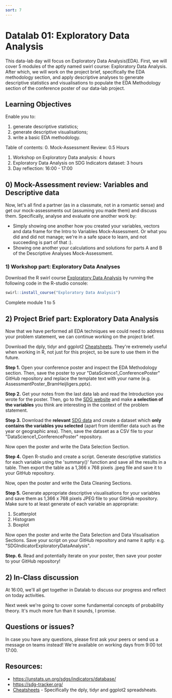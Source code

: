 ```yaml
---
sort: 7
---
```


# Datalab 01: Exploratory Data Analysis

This data-lab day will focus on Exploratory Data Analysis(EDA). First, we will cover 5 modules of the aptly named swirl course: Exploratory Data Analysis. After which, we will work on the project brief, specifically the EDA methodology section, and apply descriptive analyses to generate descriptive statistics and visualisations to populate the EDA Methodology section of the conference poster of our data-lab project.

## Learning Objectives
Enable you to:
1. generate descriptive statistics;
2. generate descriptive visualisations;
3. write a basic EDA methodology.

Table of contents:
0. Mock-Assessment Review: 0.5 Hours
1. Workshop on Exploratory Data analysis: 4 hours
2. Exploratory Data Analysis on SDG Indicators dataset: 3 hours
3. Day reflection: 16:00 - 17:00

## 0) Mock-Assessment review: Variables and Descriptive data
Now, let's all find a partner (as in a classmate, not in a romantic sense) and get our mock-assessments out (assuming you made them) and discuss them. Specifically, analyse and evaluate one another work by:
- Simply showing one another how you created your variables, vectors and data frame for the Intro to Variables Mock-Assessment. Or what you did and did not manage; we're in a safe space to learn, and not succeeding is part of that :).
- Showing one another your calculations and solutions for parts A and B of the Descriptive Analyses Mock-Assessment.

### 1) Workshop part: Exploratory Data Analyses
Download the R swirl course [Exploratory Data Analysis](https://swirlstats.com/scn/eda.html) by running the following code in the R-studio console:
```R
swirl::install_course("Exploratory Data Analysis")
```
Complete module 1 to 5


## 2) Project Brief part: Exploratory Data Analysis
Now that we have performed all EDA techniques we could need to address your problem statement, we can continue working on the project brief.

Download the dply, tidyr and ggplot2 [Cheatsheets](https://www.rstudio.com/resources/cheatsheets/). They're extremely useful when working in R, not just for this project, so be sure to use them in the future.

**Step 1.** Open your conference poster and inspect the EDA Methodology section. Then, save the poster to your "DataScience1_ConferencePoster" GitHub repository and replace the template text with your name (e.g. AssessmentPoster_BramHeijligers.pptx).

**Step 2.** Get your notes from the last data lab and read the Introduction you wrote for the poster. Then, go to the [SDG website](https://sdg-tracker.org/) and make **a selection of the variables** you think are interesting in the context of the problem statement.



**Step 3.** Download the **relevant** [SDG data](https://unstats.un.org/sdgs/indicators/database/) and create a dataset which **only contains the variables you selected** (apart from identifier data such as the year or geographic area). Then, save the dataset as a CSV file to your "DataScience1_ConferencePoster" repository.

Now open the poster and write the Data Selection Section.


**Step 4.** Open R-studio and create a script. Generate descriptive statistics for each variable using the 'summary()' function and save all the results in a table. Then export the table as a 1,366 x 768 pixels .jpeg file and save it to your GitHub repository.

Now, open the poster and write the Data Cleaning Sections.


**Step 5.** Generate appropriate descriptive visualisations for your variables and save them as 1,366 x 768 pixels JPEG file to your GitHub repository. Make sure to at least generate of each variable an appropriate:
1. Scatterplot
2. Histogram
3. Boxplot

Now open the poster and write the Data Selection and Data Visualisation Sections. Save your script on your GitHub repository and name it aptly: e.g. "SDGIndicatorExploratoryDataAnalysis".

**Step. 6.** Read and potentially iterate on your poster, then save your poster to your GitHub repository!


## 2)  In-Class discussion
At 16:00, we'll all get together in Datalab to discuss our progress and reflect on today activities.

Next week we're going to cover some fundamental concepts of probability theory. It's much more fun than it sounds, I promise.


## Questions or issues?
In case you have any questions, please first ask your peers or send us a message on teams instead! We're available on working days from 9:00 tot 17:00.

## Resources:
- https://unstats.un.org/sdgs/indicators/database/
- https://sdg-tracker.org/
- [Cheatsheets](https://www.rstudio.com/resources/cheatsheets/) - Specifically the dply, tidyr and ggplot2 spreadsheats.

